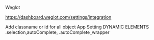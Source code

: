 Weglot

https://dashboard.weglot.com/settings/integration

Add classname or id for all object
App Setting
DYNAMIC ELEMENTS
.selection,autoComplete, .autoComplete_wrapper